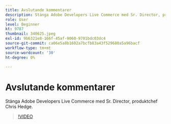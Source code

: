 ```yaml
---
title: Avslutande kommentarer
description: Stänga Adobe Developers Live Commerce med Sr. Director, produktchef Chris Hedge.
role: User
level: Beginner
kt: 9787
thumbnail: 340625.jpeg
exl-id: 9b6321e8-166f-45af-9060-9701bdc03dc4
source-git-commit: ca06e5a8b1602a7bcfb83a43f529680a5a96bacf
workflow-type: tm+mt
source-wordcount: '30'
ht-degree: 0%

---
```


# Avslutande kommentarer

Stänga Adobe Developers Live Commerce med Sr. Director, produktchef Chris Hedge.

>[!VIDEO](https://video.tv.adobe.com/v/340625/?quality=12&learn=on)

